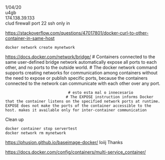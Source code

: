 
1/04/20  
u4gb  
174.138.39.133  
clud firewall port 22 ssh only in  


https://stackoverflow.com/questions/47017801/docker-curl-to-other-container-in-same-host


    docker network create mynetwork



https://docs.docker.com/network/bridge/
    # Containers connected to the same user-defined bridge network automatically expose all ports to each other, and no ports to the outside world.
    # The docker network command supports creating networks for communication among containers without the need to expose or publish specific ports, because the containers connected to the network can communicate with each other over any port. 
    
                                # esto esta mal o innecesario
                               # The EXPOSE instruction informs Docker that the container listens on the specified network ports at runtime. EXPOSE does not make the ports of the container accessible to the host. makes it available only for inter-container communication


Clean up  

    docker container stop servertest
    docker network rm mynetwork


https://phusion.github.io/baseimage-docker/
Ioiij
Thanks 

https://docs.docker.com/config/containers/multi-service_container/
